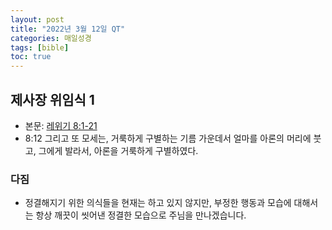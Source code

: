 ```yaml
---
layout: post
title: "2022년 3월 12일 QT"
categories: 매일성경
tags: [bible]
toc: true
---
```


## 제사장 위임식 1
- 본문: [레위기 8:1-21](https://www.bskorea.or.kr/bible/korbibReadpage.php?version=SAENEW&book=lev&chap=8&sec=1&cVersion=&fontSize=15px&fontWeight=normal)
- 8:12 그리고 또 모세는, 거룩하게 구별하는 기름 가운데서 얼마를 아론의 머리에 붓고, 그에게 발라서, 아론을 거룩하게 구별하였다.

### 다짐
- 정결해지기 위한 의식들을 현재는 하고 있지 않지만, 부정한 행동과 모습에 대해서는 항상 깨끗이 씻어낸 정결한 모습으로 주님을 만나겠습니다.
